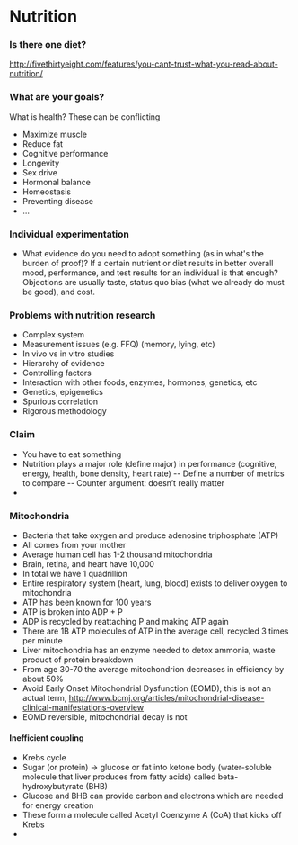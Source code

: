 # Nutrition

### Is there one diet?
http://fivethirtyeight.com/features/you-cant-trust-what-you-read-about-nutrition/

### What are your goals?
What is health? These can be conflicting
- Maximize muscle
- Reduce fat
- Cognitive performance
- Longevity
- Sex drive
- Hormonal balance
- Homeostasis
- Preventing disease
- ...

### Individual experimentation
- What evidence do you need to adopt something (as in what's the burden of proof)? If a certain nutrient or diet results in better overall mood, performance, and test results for an individual is that enough? Objections are usually taste, status quo bias (what we already do must be good), and cost.

### Problems with nutrition research
- Complex system
- Measurement issues (e.g. FFQ) (memory, lying, etc)
- In vivo vs in vitro studies
- Hierarchy of evidence
- Controlling factors
- Interaction with other foods, enzymes, hormones, genetics, etc
- Genetics, epigenetics
- Spurious correlation
- Rigorous methodology

### Claim
- You have to eat something
- Nutrition plays a major role (define major) in performance (cognitive, energy, health, bone density, heart rate)
-- Define a number of metrics to compare
-- Counter argument: doesn’t really matter
- 

### Mitochondria
- Bacteria that take oxygen and produce adenosine triphosphate (ATP)
- All comes from your mother
- Average human cell has 1-2 thousand mitochondria
- Brain, retina, and heart have 10,000
- In total we have 1 quadrillion
- Entire respiratory system (heart, lung, blood) exists to deliver oxygen to mitochondria
- ATP has been known for 100 years
- ATP is broken into ADP + P
- ADP is recycled by reattaching P and making ATP again
- There are 1B ATP molecules of ATP in the average cell, recycled 3 times per minute
- Liver mitochondria has an enzyme needed to detox ammonia, waste product of protein breakdown
- From age 30-70 the average mitochondrion decreases in efficiency by about 50%
- Avoid Early Onset Mitochondrial Dysfunction (EOMD), this is not an actual term, http://www.bcmj.org/articles/mitochondrial-disease-clinical-manifestations-overview
- EOMD reversible, mitochondrial decay is not

#### Inefficient coupling
- Krebs cycle
- Sugar (or protein) -> glucose or fat into ketone body (water-soluble molecule that liver produces from fatty acids) called beta-hydroxybutyrate (BHB)
- Glucose and BHB can provide carbon and electrons which are needed for energy creation
- These form a molecule called Acetyl Coenzyme A (CoA) that kicks off Krebs
- 




